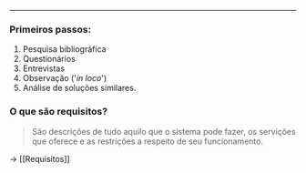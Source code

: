 
---

### Primeiros passos:

1. Pesquisa bibliográfica
2. Questionários
3. Entrevistas
4. Observação ('*in loco*')
5. Análise de soluções similares.

### O que são requisitos?

> São descrições de tudo aquilo que o sistema pode fazer, os servições que oferece e as restrições a respeito de seu funcionamento.

-> [[Requisitos]]